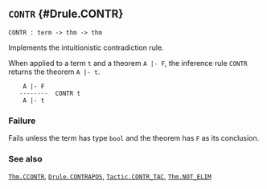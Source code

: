 ## `CONTR` {#Drule.CONTR}


```
CONTR : term -> thm -> thm
```



Implements the intuitionistic contradiction rule.


When applied to a term `t` and a theorem `A |- F`, the inference rule `CONTR`
returns the theorem `A |- t`.
    
        A |- F
       --------  CONTR t
        A |- t
    



### Failure

Fails unless the term has type `bool` and the theorem has `F` as its
conclusion.

### See also

[`Thm.CCONTR`](#Thm.CCONTR), [`Drule.CONTRAPOS`](#Drule.CONTRAPOS), [`Tactic.CONTR_TAC`](#Tactic.CONTR_TAC), [`Thm.NOT_ELIM`](#Thm.NOT_ELIM)


